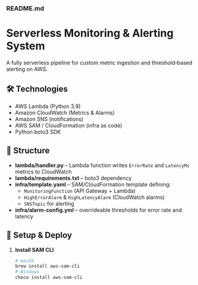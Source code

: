 # 
### README.md


# Serverless Monitoring & Alerting System

A fully serverless pipeline for custom metric ingestion and threshold‑based alerting on AWS.

## 🛠 Technologies
- AWS Lambda (Python 3.9)  
- Amazon CloudWatch (Metrics & Alarms)  
- Amazon SNS (notifications)  
- AWS SAM / CloudFormation (infra as code)  
- Python boto3 SDK

## 📂 Structure
- **lambda/handler.py** – Lambda function writes `ErrorRate` and `LatencyMs` metrics to CloudWatch  
- **lambda/requirements.txt** – boto3 dependency  
- **infra/template.yaml** – SAM/CloudFormation template defining:
  - `MonitoringFunction` (API Gateway + Lambda)  
  - `HighErrorAlarm` & `HighLatencyAlarm` (CloudWatch alarms)  
  - `SNSTopic` for alerting  
- **infra/alarm-config.yml** – overrideable thresholds for error rate and latency

## 🔧 Setup & Deploy

1. **Install SAM CLI**  
   ```bash
   # macOS
   brew install aws-sam-cli
   # Windows
   choco install aws-sam-cli
